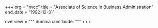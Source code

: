 +++
org        = "nvcc"
title      = "Associate of Science in Business Administration"
end_date   = "1992-12-31"

overview = """
Summa cum laude.
"""
+++
